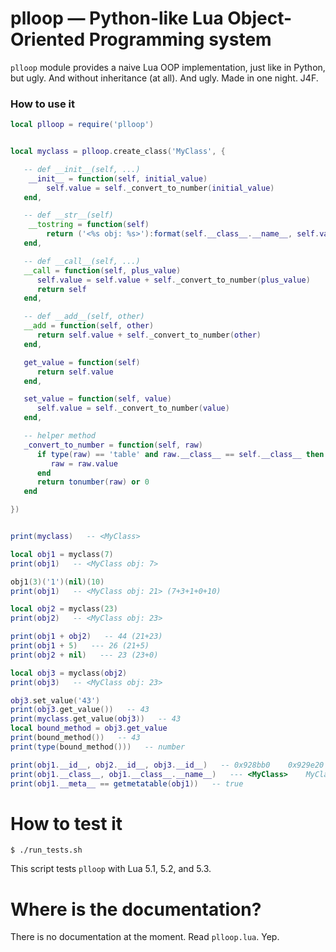 plloop — Python-like Lua Object-Oriented Programming system
===========================================================

`plloop` module provides a naive Lua OOP implementation, just like in Python, but ugly. And without inheritance (at all). And ugly. Made in one night. J4F.



### How to use it

```lua
local plloop = require('plloop')


local myclass = plloop.create_class('MyClass', {

   -- def __init__(self, ...)
    __init__ = function(self, initial_value)
        self.value = self._convert_to_number(initial_value)
   end,

   -- def __str__(self)
    __tostring = function(self)
        return ('<%s obj: %s>'):format(self.__class__.__name__, self.value)
   end,

   -- def __call__(self, ...)
   __call = function(self, plus_value)
      self.value = self.value + self._convert_to_number(plus_value)
      return self
   end,

   -- def __add__(self, other)
   __add = function(self, other)
      return self.value + self._convert_to_number(other)
   end,

   get_value = function(self)
      return self.value
   end,

   set_value = function(self, value)
      self.value = self._convert_to_number(value)
   end,

   -- helper method
   _convert_to_number = function(self, raw)
      if type(raw) == 'table' and raw.__class__ == self.__class__ then
         raw = raw.value
      end
      return tonumber(raw) or 0
   end

})


print(myclass)   -- <MyClass>

local obj1 = myclass(7)
print(obj1)   -- <MyClass obj: 7>

obj1(3)('1')(nil)(10)
print(obj1)   -- <MyClass obj: 21> (7+3+1+0+10)

local obj2 = myclass(23)
print(obj2)   -- <MyClass obj: 23>

print(obj1 + obj2)   -- 44 (21+23)
print(obj1 + 5)   --- 26 (21+5)
print(obj2 + nil)   --- 23 (23+0)

local obj3 = myclass(obj2)
print(obj3)   -- <MyClass obj: 23>

obj3.set_value('43')
print(obj3.get_value())   -- 43
print(myclass.get_value(obj3))   -- 43
local bound_method = obj3.get_value
print(bound_method())   -- 43
print(type(bound_method()))   -- number

print(obj1.__id__, obj2.__id__, obj3.__id__)   -- 0x928bb0    0x929e20    0x92a260
print(obj1.__class__, obj1.__class__.__name__)   --- <MyClass>    MyClass
print(obj1.__meta__ == getmetatable(obj1))   -- true
```


# How to test it

```$ ./run_tests.sh```

This script tests `plloop` with Lua 5.1, 5.2, and 5.3.



# Where is the documentation?

There is no documentation at the moment. Read `plloop.lua`. Yep.
